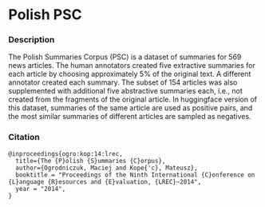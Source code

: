 # Polish PSC

### Description

The Polish Summaries Corpus (PSC) is a dataset of summaries for 569 news articles. The human annotators created five extractive summaries for each article by choosing approximately 5% of the original text. A different annotator created each summary. The subset of 154 articles was also supplemented with additional five abstractive summaries each, i.e., not created from the fragments of the original article. In huggingface version of this dataset, summaries of the same article are used as positive pairs, and the most similar summaries of different articles are sampled as negatives.


### Citation

```
@inproceedings{ogro:kop:14:lrec,
  title={The {P}olish {S}ummaries {C}orpus},
  author={Ogrodniczuk, Maciej and Kope{'c}, Mateusz},
  booktitle = "Proceedings of the Ninth International {C}onference on {L}anguage {R}esources and {E}valuation, {LREC}~2014",
  year = "2014",
}
```
